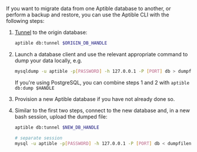 If you want to migrate data from one Aptible database to another, or perform a backup and restore, you can use the Aptible CLI with the following steps:


1. [Tunnel](https://support.aptible.com/support/topics/cli/how-to-connect-to-database-from-outside/) to the origin database:

    ```bash
    aptible db:tunnel $ORIGIN_DB_HANDLE
    ```

2. Launch a database client and use the relevant appropriate command to dump your data locally, e.g.

    ```bash
    mysqldump -u aptible -p[PASSWORD] -h 127.0.0.1 -P [PORT] db > dumpfilename.sql
    ```

    If you're using PostgreSQL, you can combine steps 1 and 2 with `aptible db:dump $HANDLE`


3.  Provision a new Aptible database if you have not already done so.

4. Similar to the first two steps, connect to the new database and, in a new bash session, upload the dumped file:

    ```bash
    aptible db:tunnel $NEW_DB_HANDLE

    # separate session
    mysql -u aptible -p[PASSWORD] -h 127.0.0.1 -P [PORT] db < dumpfilename.sql
    ```
